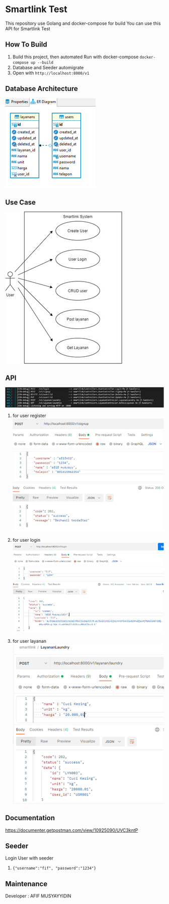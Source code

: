 # Smartlink Test

This repository use Golang and docker-compose for build
You can use this API for Smartlink Test

## How To Build
1. Build this project, then automated Run with docker-compose
`docker-compose up --build`
2. Database and Seeder automigrate
3. Open with `http://localhost:8000/v1`

## Database Architecture
![Screenshot](database.PNG)

## Use Case
![Screenshot](smartlinusecase.png)


## API

![Screenshot](API.PNG) <br>

1. for user register <br>
![Screenshot](CreateUser.PNG)

2. for user login <br>
![Screenshot](login.PNG)

3. for user layanan <br>
![Screenshot](Layanan.PNG)

## Documentation
https://documenter.getpostman.com/view/10925090/UVC3kntP

## Seeder
Login User with seeder
1. `{"username":"fif", "password":"1234"}`

## Maintenance
Developer : AFIF MUSYAYYIDIN

